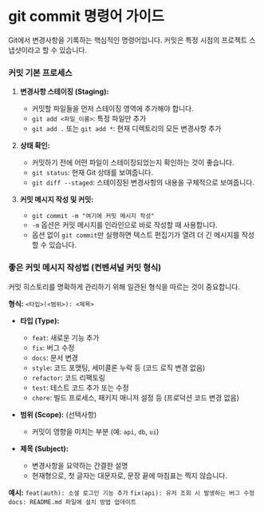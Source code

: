 # git commit 명령어 가이드

Git에서 변경사항을 기록하는 핵심적인 명령어입니다. 커밋은 특정 시점의 프로젝트 스냅샷이라고 할 수 있습니다.

### 커밋 기본 프로세스

1.  **변경사항 스테이징 (Staging):**

    - 커밋할 파일들을 먼저 스테이징 영역에 추가해야 합니다.
    - `git add <파일_이름>`: 특정 파일만 추가
    - `git add .` 또는 `git add *`: 현재 디렉토리의 모든 변경사항 추가

2.  **상태 확인:**

    - 커밋하기 전에 어떤 파일이 스테이징되었는지 확인하는 것이 좋습니다.
    - `git status`: 현재 Git 상태를 보여줍니다.
    - `git diff --staged`: 스테이징된 변경사항의 내용을 구체적으로 보여줍니다.

3.  **커밋 메시지 작성 및 커밋:**
    - `git commit -m "여기에 커밋 메시지 작성"`
    - `-m` 옵션은 커밋 메시지를 인라인으로 바로 작성할 때 사용합니다.
    - 옵션 없이 `git commit`만 실행하면 텍스트 편집기가 열려 더 긴 메시지를 작성할 수 있습니다.

### 좋은 커밋 메시지 작성법 (컨벤셔널 커밋 형식)

커밋 히스토리를 명확하게 관리하기 위해 일관된 형식을 따르는 것이 중요합니다.

**형식:** `<타입>(<범위>): <제목>`

- **타입 (Type):**

  - `feat`: 새로운 기능 추가
  - `fix`: 버그 수정
  - `docs`: 문서 변경
  - `style`: 코드 포맷팅, 세미콜론 누락 등 (코드 로직 변경 없음)
  - `refactor`: 코드 리팩토링
  - `test`: 테스트 코드 추가 또는 수정
  - `chore`: 빌드 프로세스, 패키지 매니저 설정 등 (프로덕션 코드 변경 없음)

- **범위 (Scope):** (선택사항)

  - 커밋이 영향을 미치는 부분 (예: `api`, `db`, `ui`)

- **제목 (Subject):**
  - 변경사항을 요약하는 간결한 설명
  - 현재형으로, 첫 글자는 대문자로, 문장 끝에 마침표는 찍지 않습니다.

**예시:**
`feat(auth): 소셜 로그인 기능 추가`
`fix(api): 유저 조회 시 발생하는 버그 수정`
`docs: README.md 파일에 설치 방법 업데이트`
